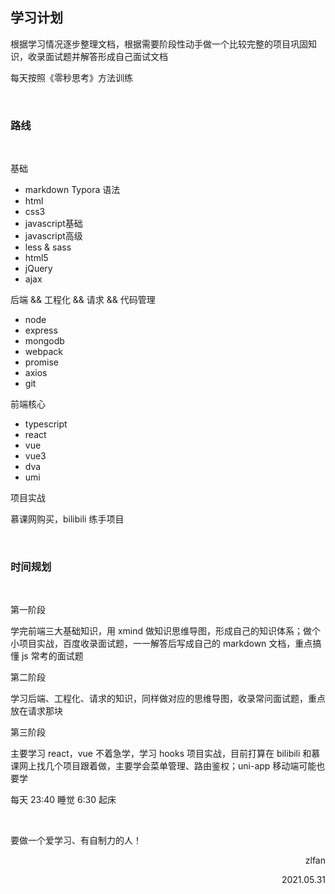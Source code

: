 ## 学习计划

根据学习情况逐步整理文档，根据需要阶段性动手做一个比较完整的项目巩固知识，收录面试题并解答形成自己面试文档

每天按照《零秒思考》方法训练

<br>

### 路线

<br>

基础

- markdown Typora 语法
- html
- css3
- javascript基础
- javascript高级
- less & sass
- html5
- jQuery
- ajax

后端 && 工程化 && 请求 && 代码管理

- node
- express
- mongodb
- webpack
- promise
- axios
- git

前端核心

- typescript
- react
- vue
- vue3
- dva
- umi

项目实战

慕课网购买，bilibili 练手项目

<br>

### 时间规划

<br>

第一阶段

学完前端三大基础知识，用 xmind 做知识思维导图，形成自己的知识体系；做个小项目实战，百度收录面试题，一一解答后写成自己的 markdown 文档，重点搞懂 js 常考的面试题

第二阶段

学习后端、工程化、请求的知识，同样做对应的思维导图，收录常问面试题，重点放在请求那块

第三阶段

主要学习 react，vue 不着急学，学习 hooks 项目实战，目前打算在 bilibili 和慕课网上找几个项目跟着做，主要学会菜单管理、路由鉴权；uni-app 移动端可能也要学



每天 23:40 睡觉 6:30 起床

<br>

要做一个爱学习、有自制力的人！

<p align="right">zlfan</p>
<p align="right">2021.05.31</p>





